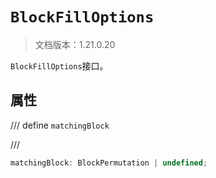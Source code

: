 # `BlockFillOptions`

> 文档版本：1.21.0.20

`BlockFillOptions`接口。

## 属性

/// define
`matchingBlock`


///

```js
matchingBlock: BlockPermutation | undefined;
```

